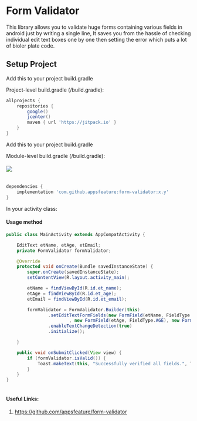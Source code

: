 # Form Validator 

This library allows you to validate huge forms containing various fields in android just by writing a single line, It saves you from the hassle of checking individual edit text boxes one by one then setting the error which puts a lot of bioler plate code.

## Setup Project

Add this to your project build.gradle

Project-level build.gradle (<project>/build.gradle):

``` gradle 
allprojects {
    repositories {
        google()
        jcenter() 
        maven { url 'https://jitpack.io' } 
    }
}
```

Add this to your project build.gradle

Module-level build.gradle (<module>/build.gradle): 

#### [![](https://jitpack.io/v/appsfeature/form-validator.svg)](https://jitpack.io/#appsfeature/form-validator)
```gradle  

dependencies {
    implementation 'com.github.appsfeature:form-validator:x.y'
} 
```

In your activity class:
#### Usage method
```java 
public class MainActivity extends AppCompatActivity {

    EditText etName, etAge, etEmail;
    private FormValidator formValidator;

    @Override
    protected void onCreate(Bundle savedInstanceState) {
        super.onCreate(savedInstanceState);
        setContentView(R.layout.activity_main);

        etName = findViewById(R.id.et_name);
        etAge = findViewById(R.id.et_age);
        etEmail = findViewById(R.id.et_email);

        formValidator = FormValidator.Builder(this)
                .setEditTextFormFields(new FormField(etName, FieldType.NAME)
                        , new FormField(etAge, FieldType.AGE), new FormField(etEmail, FieldType.EMAIL))
                .enableTextChangeDetection(true)
                .initialize();

    }

    public void onSubmitClicked(View view) {
        if (formValidator.isValid()) {
            Toast.makeText(this, "Successfully verified all fields.", Toast.LENGTH_SHORT).show();
        }
    }
}
                                
```

#### Useful Links:
1. https://github.com/appsfeature/form-validator
